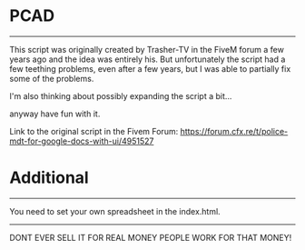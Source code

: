 # PCAD
------------------------------------------------------------
This script was originally created by Trasher-TV in the FiveM forum a few years ago and the idea was entirely his.
But unfortunately the script had a few teething problems, even after a few years, but I was able to partially fix some of the problems.

I'm also thinking about possibly expanding the script a bit...

anyway have fun with it.

Link to the original script in the Fivem Forum: https://forum.cfx.re/t/police-mdt-for-google-docs-with-ui/4951527


# Additional
------------------------------------------------------------
You need to set your own spreadsheet in the index.html.


------------------------------------------------------------
DONT EVER SELL IT FOR REAL MONEY PEOPLE WORK FOR THAT MONEY!
